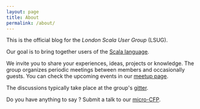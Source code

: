 ```yaml
---
layout: page
title: About
permalink: /about/
---
```


This is the official blog for the _London Scala User Group_ (LSUG).

Our goal is to bring together users of the [Scala language](http://www.scala-lang.org/).

We invite you to share your experiences, ideas, projects or knowledge.
The group organizes periodic meetings between members and occasionally guests.
You can check the upcoming events in our [meetup page](https://www.meetup.com/london-scala/events/).

The discussions typically take place at the group's [gitter](https://gitter.im/lsug/home).

Do you have anything to say ? Submit a talk to our [micro-CFP](https://docs.google.com/forms/d/1UabHTXdw3EpIeT4ntqa_6OjuCc4NI81lgsNXvj3ZaO4/edit?usp=drive_web).

